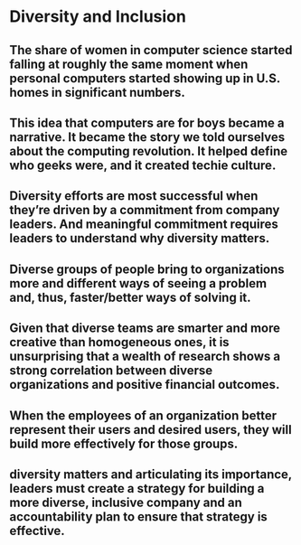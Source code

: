 # Diversity and Inclusion


## The share of women in computer science started falling at roughly the same moment when personal computers started showing up in U.S. homes in significant numbers.

## This idea that computers are for boys became a narrative. It became the story we told ourselves about the computing revolution. It helped define who geeks were, and it created techie culture.

## Diversity efforts are most successful when they’re driven by a commitment from company leaders. And meaningful commitment requires leaders to understand why diversity matters. 

## Diverse groups of people bring to organizations more and different ways of seeing a problem and, thus, faster/better ways of solving it.

## Given that diverse teams are smarter and more creative than homogeneous ones, it is unsurprising that a wealth of research shows a strong correlation between diverse organizations and positive financial outcomes.

## When the employees of an organization better represent their users and desired users, they will build more effectively for those groups.

## diversity matters and articulating its importance, leaders must create a strategy for building a more diverse, inclusive company and an accountability plan to ensure that strategy is effective.

